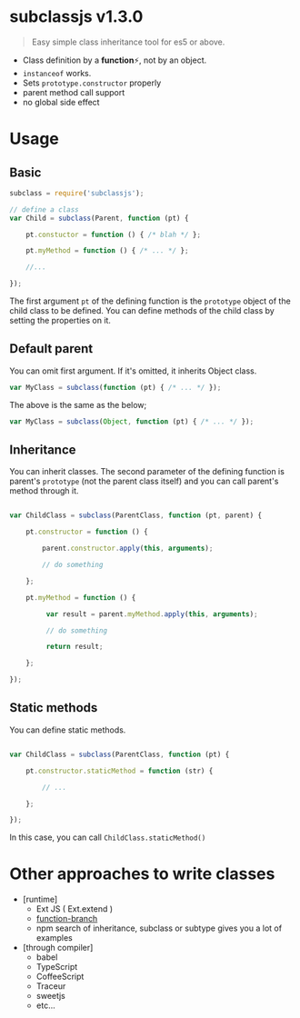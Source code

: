 # subclassjs v1.3.0

> Easy simple class inheritance tool for es5 or above.

- Class definition by a **function**:zap:, not by an object.
- `instanceof` works.
- Sets `prototype.constructor` properly
- parent method call support
- no global side effect

# Usage

## Basic

```js
subclass = require('subclassjs');

// define a class
var Child = subclass(Parent, function (pt) {

    pt.constuctor = function () { /* blah */ };

    pt.myMethod = function () { /* ... */ };

    //...

});
```

The first argument `pt` of the defining function is the `prototype` object of the child class to be defined. You can define methods of the child class by setting the properties on it.

## Default parent

You can omit first argument. If it's omitted, it inherits Object class.

```js
var MyClass = subclass(function (pt) { /* ... */ });
```

The above is the same as the below;

```js
var MyClass = subclass(Object, function (pt) { /* ... */ });
```

## Inheritance

You can inherit classes. The second parameter of the defining function is parent's `prototype` (not the parent class itself) and you can call parent's method through it.


```js

var ChildClass = subclass(ParentClass, function (pt, parent) {

    pt.constructor = function () {

        parent.constructor.apply(this, arguments);

        // do something

    };

    pt.myMethod = function () {

         var result = parent.myMethod.apply(this, arguments);

         // do something

         return result;

    };

});
```


## Static methods

You can define static methods.

```js

var ChildClass = subclass(ParentClass, function (pt) {

    pt.constructor.staticMethod = function (str) {

        // ...

    };

});

```

In this case, you can call `ChildClass.staticMethod()`

# Other approaches to write classes

- [runtime]
  - Ext JS ( Ext.extend )
  - [function-branch](https://github.com/kt3k/function-branch)
  - npm search of inheritance, subclass or subtype gives you a lot of examples
- [through compiler]
  - babel
  - TypeScript
  - CoffeeScript
  - Traceur
  - sweetjs
  - etc...
